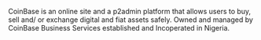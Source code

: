 CoinBase is an online site and a p2admin platform that allows users to buy, sell and/ or exchange digital and fiat assets safely. Owned and managed by CoinBase Business Services established and Incoperated in Nigeria.
